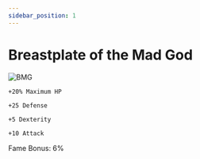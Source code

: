 ```yaml
---
sidebar_position: 1
---
```


# Breastplate of the Mad God

![BMG](https://vwiki.valorserver.com/api/item/picture/breastplate%20of%20the%20mad%20god)

    +20% Maximum HP 
    
    +25 Defense
    
    +5 Dexterity
    
    +10 Attack
    
Fame Bonus: 6%
